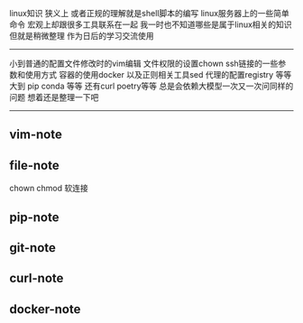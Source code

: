 linux知识 狭义上 或者正规的理解就是shell脚本的编写 linux服务器上的一些简单命令
宏观上却跟很多工具联系在一起 我一时也不知道哪些是属于linux相关的知识  但就是稍微整理 作为日后的学习交流使用

----

小到普通的配置文件修改时的vim编辑 文件权限的设置chown ssh链接的一些参数和使用方式 容器的使用docker 以及正则相关工具sed 代理的配置registry 等等
大到 pip  conda  等等
还有curl poetry等等
总是会依赖大模型一次又一次问同样的问题
想着还是整理一下吧

---

## vim-note


## file-note


chown  chmod
软连接




## pip-note


## git-note


## curl-note



## docker-note